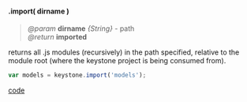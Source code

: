#### .import( dirname )
> *@param* **dirname** _{String}_  - path  
> _@return_ **imported** 

returns all .js modules (recursively) in the path specified, relative to the module root (where the keystone project is being consumed from).

```javascript
var models = keystone.import('models');
```
<div class="code-header addGitHubLink" data-file="index.js#L156-L199"> <a href="#" class="loadCode"> code</a> </div><pre class=" language-javascript hideCode api"></pre> 

